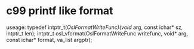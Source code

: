 # c99 printf like format
useage:
typedef intptr_t(*OslFormatWriteFunc)(void* arg, const ichar* sz, intptr_t len);
intptr_t osl_vformat(OslFormatWriteFunc writefunc, void* arg, const ichar* format, va_list argptr);

